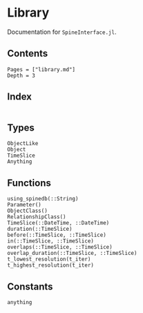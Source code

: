 # Library

Documentation for `SpineInterface.jl`.

## Contents

```@contents
Pages = ["library.md"]
Depth = 3
```

## Index

```@index
```


## Types

```@docs
ObjectLike
Object
TimeSlice
Anything
```

## Functions

```@docs
using_spinedb(::String)
Parameter()
ObjectClass()
RelationshipClass()
TimeSlice(::DateTime, ::DateTime)
duration(::TimeSlice)
before(::TimeSlice, ::TimeSlice)
in(::TimeSlice, ::TimeSlice)
overlaps(::TimeSlice, ::TimeSlice)
overlap_duration(::TimeSlice, ::TimeSlice)
t_lowest_resolution(t_iter)
t_highest_resolution(t_iter)
```


## Constants

```@doc
anything
```

